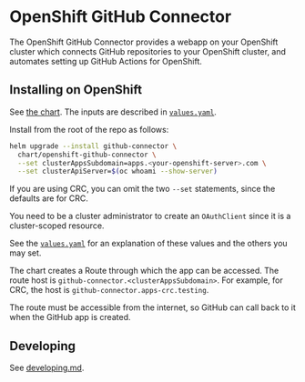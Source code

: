 # OpenShift GitHub Connector

The OpenShift GitHub Connector provides a webapp on your OpenShift cluster which connects GitHub repositories to your OpenShift cluster, and automates setting up GitHub Actions for OpenShift.

## Installing on OpenShift
See [the chart](./chart/openshift-github-connector).
The inputs are described in [`values.yaml`](./chart/openshift-github-connector/values.yaml).

Install from the root of the repo as follows:
```sh
helm upgrade --install github-connector \
  chart/openshift-github-connector \
  --set clusterAppsSubdomain=apps.<your-openshift-server>.com \
  --set clusterApiServer=$(oc whoami --show-server)
```

If you are using CRC, you can omit the two `--set` statements, since the defaults are for CRC.

You need to be a cluster administrator to create an `OAuthClient` since it is a cluster-scoped resource.

See the [`values.yaml`](./chart/openshift-github-connector/values.yaml) for an explanation of these values and the others you may set.

The chart creates a Route through which the app can be accessed. The route host is `github-connector.<clusterAppsSubdomain>`. For example, for CRC, the host is `github-connector.apps-crc.testing`.

The route must be accessible from the internet, so GitHub can call back to it when the GitHub app is created.

## Developing
See [developing.md](./docs/developing.md).
